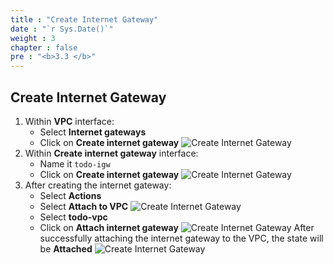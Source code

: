 ```yaml
---
title : "Create Internet Gateway"
date : "`r Sys.Date()`"
weight : 3
chapter : false
pre : "<b>3.3 </b>"
---
```

## Create Internet Gateway
1. Within **VPC** interface:
    - Select **Internet gateways**
    - Click on **Create internet gateway**
    ![Create Internet Gateway](/images/3-networking-security/vpc_create_igw_1.png)
2. Within **Create internet gateway** interface:
    - Name it `todo-igw`
    - Click on **Create internet gateway**
    ![Create Internet Gateway](/images/3-networking-security/vpc_create_igw_2.png)
3. After creating the internet gateway:
    - Select **Actions**
    - Select **Attach to VPC**
    ![Create Internet Gateway](/images/3-networking-security/vpc_create_igw_3.png)
    - Select **todo-vpc**
    - Click on **Attach internet gateway**
    ![Create Internet Gateway](/images/3-networking-security/vpc_create_igw_4.png)
    After successfully attaching the internet gateway to the VPC, the state will be **Attached**
    ![Create Internet Gateway](/images/3-networking-security/vpc_create_igw_5.png)